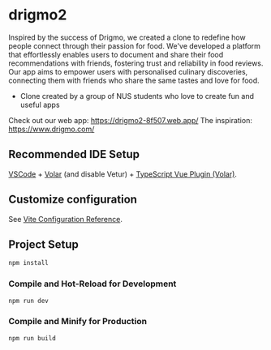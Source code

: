 # drigmo2

Inspired by the success of Drigmo, we created a clone to redefine how people connect through their passion for food. We've developed a platform that effortlessly enables users to document and share their food recommendations with friends, fostering trust and reliability in food reviews. Our app aims to empower users with personalised culinary discoveries, connecting them with friends who share the same tastes and love for food.
- Clone created by a group of NUS students who love to create fun and useful apps

Check out our web app: https://drigmo2-8f507.web.app/
The inspiration: https://www.drigmo.com/ 


## Recommended IDE Setup

[VSCode](https://code.visualstudio.com/) + [Volar](https://marketplace.visualstudio.com/items?itemName=Vue.volar) (and disable Vetur) + [TypeScript Vue Plugin (Volar)](https://marketplace.visualstudio.com/items?itemName=Vue.vscode-typescript-vue-plugin).

## Customize configuration

See [Vite Configuration Reference](https://vitejs.dev/config/).

## Project Setup

```sh
npm install
```

### Compile and Hot-Reload for Development

```sh
npm run dev
```

### Compile and Minify for Production

```sh
npm run build
```
